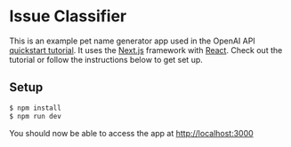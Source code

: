 # Issue Classifier

This is an example pet name generator app used in the OpenAI API [quickstart tutorial](https://beta.openai.com/docs/quickstart). It uses the [Next.js](https://nextjs.org/) framework with [React](https://reactjs.org/). Check out the tutorial or follow the instructions below to get set up.

## Setup

   ```bash
   $ npm install
   $ npm run dev
   ```

You should now be able to access the app at [http://localhost:3000](http://localhost:3000)
